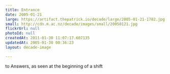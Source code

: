 ```yaml
---
title: Entrance
date: 2005-01-21
large: https://artifact.thepatrick.io/decade/large/2005-01-21-1782.jpg
small: http://cdn.m.ac.nz/decade/images/small/20050121.jpg
flickrUrl: null
photoId: null
createdAt: 2011-01-30 11:07:17.607135
updatedAt: 2005-01-30 00:36:23
layout: decade-image

---
```

to Answers, as seen at the beginning of a shift
